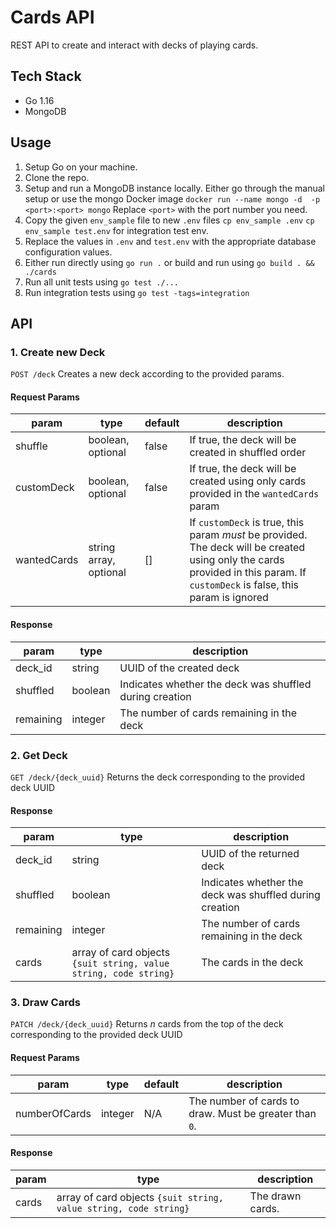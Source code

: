 # Cards API
REST API to create and interact with decks of playing cards.

## Tech Stack
 - Go 1.16
 - MongoDB 

## Usage
 1.  Setup Go on your machine.
 2. Clone the repo.
 3. Setup and run a MongoDB instance locally. Either go through the manual setup or use the mongo Docker image
 ```docker run --name mongo -d  -p <port>:<port> mongo```
 Replace `<port>` with the port number you need.
 4. Copy the given `env_sample` file to new `.env` files
	```cp env_sample .env```
	```cp env_sample test.env``` for integration test env.
 5. Replace the values in `.env` and `test.env` with the appropriate database configuration values.
 6. Either run directly using ```go run .```
	or build and run using ```go build . && ./cards```
 7. Run all unit tests using `go test ./...`
 8. Run integration tests using `go test -tags=integration`

## API
### 1. Create new Deck
 `POST /deck` Creates a new deck according to the provided params.
#### Request Params  
| param | type | default | description|
| --- | --- | --- | --- |
| shuffle | boolean, optional | false | If true, the deck will be created in shuffled order |
|customDeck| boolean, optional| false | If true, the deck will be created using only cards provided in the `wantedCards` param|
| wantedCards| string array, optional| [] | If `customDeck` is true, this param _must_ be provided. The deck will be created using only the cards provided in this param. If `customDeck` is false, this param is ignored|

#### Response
| param | type | description|
| --- | --- | --- |
| deck_id | string | UUID of the created deck|
| shuffled | boolean | Indicates whether the deck was shuffled during creation |
| remaining | integer | The number of cards remaining in the deck |


### 2. Get Deck
 `GET /deck/{deck_uuid}` Returns the deck corresponding to the provided deck UUID
 
 #### Response
| param | type | description|
| --- | --- | --- |
| deck_id | string | UUID of the returned deck |
| shuffled | boolean | Indicates whether the deck was shuffled during creation |
| remaining | integer | The number of cards remaining in the deck |
| cards | array of card objects `{suit string, value string, code string}` | The cards in the deck |
 
 
 
 
 ### 3. Draw Cards
  `PATCH /deck/{deck_uuid}` Returns _n_ cards from the top of the deck corresponding to the provided deck UUID
  
  #### Request Params
  | param | type | default | description|
  | --- | --- | --- | --- |
  |numberOfCards| integer | N/A | The number of cards to draw. Must be greater than `0`.|
  
   #### Response
| param | type | description|
| --- | --- | --- |
| cards | array of card objects `{suit string, value string, code string}` | The drawn cards. |
